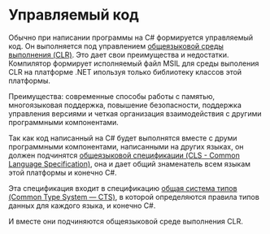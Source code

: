 # Управляемый код

Обычно при написании программы на C# формируется управляемый код. Он выполняется под управлением [общеязыковой среды выполнения (CLR)](./clr.md). Это дает свои преимущества и недостатки. Компилятор формирует исполняемый файл MSIL для среды выполения CLR на платформе .NET ипользуя только библиотеку классов этой платформы.

Преимущества: современные способы работы с памятью, многоязыковая поддержка, повышение безопасности, поддержка управления версиями и четкая организация взаимодействия с другими программными компонентами.

Так как код написанный на C# будет выполнятся вместе с друми программными компонентами, написанными на других языках, он должен подчинятся [общеязыковой спецификации (CLS - Common Language Specification)](./cls.md), она и дает общий знаменатель всем языкам этой платформы и конечно C#. 

Эта спецификация входит в спецификацию [общая система типов (Common Type System — CTS)](./cts.md), в которой определяются правила типов данных для каждого языка, и конечно C#. 

И вместе они подчиняются общеязыковой среде выполнения CLR.
